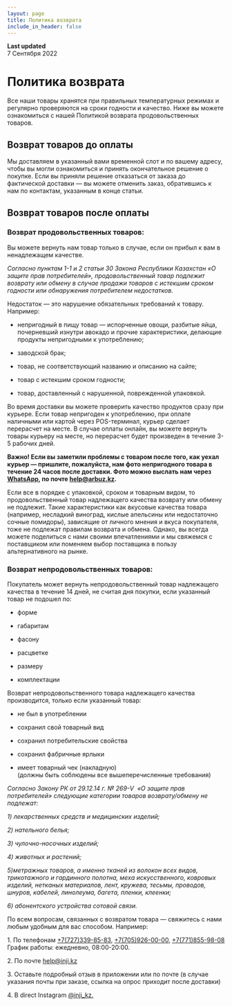 ```yaml
---
layout: page
title: Политика возврата
include_in_header: false
---
```


**Last updated**  
7 Сентября 2022

# Политика возврата

Все наши товары хранятся при правильных температурных режимах и регулярно проверяются на сроки годности и качество. Ниже вы можете ознакомиться с нашей Политикой возврата продовольственных товаров.

Возврат товаров до оплаты
-------------------------

Мы доставляем в указанный вами временной слот и по вашему адресу, чтобы вы могли ознакомиться и принять окончательное решение о покупке. Если вы приняли решение отказаться от заказа до фактической доставки — вы можете отменить заказ, обратившись к нам по контактам, указанным в конце статьи.

Возврат товаров после оплаты
----------------------------

### Возврат продовольственных товаров:

Вы можете вернуть нам товар только в случае, если он прибыл к вам в ненадлежащем качестве.

_Согласно пунктам 1-1 и 2 статьи 30 Закона Республики Казахстан «О защите прав потребителей», продовольственный товар подлежит возврату или обмену в случае продажи товаров с истекшим сроком годности или обнаружения потребителем недостатков._

Недостаток — это нарушение обязательных требований к товару. Например:

*   непригодный в пищу товар — испорченные овощи, разбитые яйца, почерневший изнутри авокадо и прочие характеристики, делающие продукты непригодными к употреблению;
    
*   заводской брак;
    
*   товар, не соответствующий названию и описанию на сайте;
    
*   товар с истекшим сроком годности;
    
*   товар, доставленный с нарушенной, поврежденной упаковкой.
    

Во время доставки вы можете проверить качество продуктов сразу при курьере. Если товар непригоден к употреблению, при оплате наличными или картой через POS-терминал, курьер сделает перерасчет на месте. В случае оплаты онлайн, вы можете вернуть товары курьеру на месте, но перерасчет будет произведен в течение 3-5 рабочих дней.

**Важно! Если вы заметили проблемы с товаром после того, как уехал курьер — пришлите, пожалуйста, нам фото непригодного товара в течение 24 часов после доставки. Фото можно выслать нам через [WhatsApp](https://api.whatsapp.com/send?phone=77718559808), по почте [help@arbuz.kz](mailto:help@arbuz.kz).**

Если все в порядке с упаковкой, сроком и товарным видом, то продовольственный товар надлежащего качества возврату или обмену не подлежит. Такие характеристики как вкусовые качества товара (например, несладкий виноград, кислые апельсины или недостаточно сочные помидоры), зависящие от личного мнения и вкуса покупателя, тоже не подлежат правилам возврата и обмена. Однако, вы всегда можете поделиться с нами своими впечатлениями и мы свяжемся с поставщиком или поменяем выбор поставщика в пользу альтернативного на рынке.

### Возврат непродовольственных товаров:

Покупатель может вернуть непродовольственный товар надлежащего качества в течение 14 дней, не считая дня покупки, если указанный товар не подошел по:

*   форме
    
*   габаритам
    
*   фасону
    
*   расцветке
    
*   размеру
    
*   комплектации
    

Возврат непродовольственного товара надлежащего качества производится, только если указанный товар:

*   не был в употреблении
    
*   сохранил свой товарный вид
    
*   сохранил потребительские свойства
    
*   сохранил фабричные ярлыки
    
*   имеет товарный чек (накладную)  
    (должны быть соблюдены все вышеперечисленные требования)
    

_Согласно Закону РК от 29.12.14 г. № 269-V  «О защите прав потребителей» следующие категории товаров возврату/обмену не подлежат:_

_1) лекарственных средств и медицинских изделий;_

_2) нательного белья;_

_3) чулочно-носочных изделий;_

_4) животных и растений;_

_5)метражных товаров, а именно тканей из волокон всех видов, трикотажного и гардинного полотна, меха искусственного, ковровых изделий, нетканых материалов, лент, кружева, тесьмы, проводов, шнуров, кабелей, линолеума, багета, пленки, клеенки;_

_6) абонентского устройства сотовой связи._

По всем вопросам, связанных с возвратом товара — свяжитесь с нами любым удобным для вас способом. Например:

1\. По телефонам [+7(727)339-85-83](tel:+77273398583), [+7(705)926-00-00](tel:+77059260000), [+7(771)855-98-08](tel:+77718559808) График работы: ежедневно, 08:00-20:00. 

2\. По почте [help@inji.kz](mailto:help@inji.kz)

3\. Оставьте подробный отзыв в приложении или по почте (в случае указания почты при заказе, ссылка на опрос приходит после доставки)

4\. В direct Instagram [@inji\_kz.](http://instagram.com/inji_kz)
